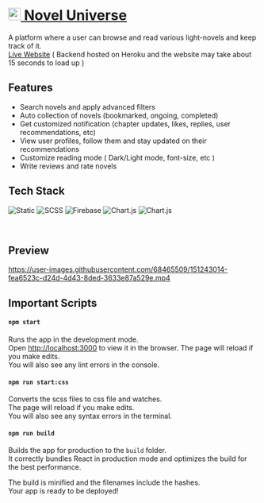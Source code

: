 # <a href="https://sleepy-jones-10bf5b.netlify.app/"><img width="25" alt="logo" src="https://firebasestorage.googleapis.com/v0/b/portfolio-598a6.appspot.com/o/NovelUniverse%2FnovelUpdatesLogo7.svg?alt=media&token=6509250f-b3a6-475d-96de-8a51903a92d9" />  Novel Universe  </a>

A platform where a user can browse and read various light-novels and keep track of it.<br />
<a href="https://sleepy-jones-10bf5b.netlify.app/">Live Website</a> ( Backend hosted on Heroku and the website may take about 15 seconds to load up )

## Features
<ul>
  <li>Search novels and apply advanced filters
  <li>Auto collection of novels (bookmarked, ongoing, completed)
  <li>Get customized notification (chapter updates, likes, replies, user recommendations, etc)
  <li>View user profiles, follow them and stay updated on their recommendations
  <li>Customize reading mode ( Dark/Light mode, font-size, etc )
  <li>Write reviews and rate novels
</ul>

## Tech Stack
![Static](https://img.shields.io/badge/React-20232A?style=for-the-badge&logo=react&logoColor=61DAFB)
<img alt="SCSS" src="https://img.shields.io/badge/Sass-CC6699?style=for-the-badge&logo=sass&logoColor=white" />
<img alt="Firebase" src="https://img.shields.io/badge/firebase-ffca28?style=for-the-badge&logo=firebase&logoColor=black" />
<img alt="Chart.js" src="https://img.shields.io/badge/Chart.js-FF6384?style=for-the-badge&logo=chartdotjs&logoColor=white" />
<img alt="Chart.js" src="https://img.shields.io/badge/React_Router-CA4245?style=for-the-badge&logo=react-router&logoColor=white" />

<br/>

## Preview



https://user-images.githubusercontent.com/68465509/151243014-fea6523c-d24d-4d43-8ded-3633e87a529e.mp4




## Important Scripts

#### `npm start`
Runs the app in the development mode.\
Open [http://localhost:3000](http://localhost:3000) to view it in the browser.
The page will reload if you make edits.\
You will also see any lint errors in the console.

#### `npm run start:css`
Converts the scss files to css file and watches.\
The page will reload if you make edits.\
You will also see any syntax errors in the terminal.

#### `npm run build`
Builds the app for production to the `build` folder.\
It correctly bundles React in production mode and optimizes the build for the best performance.

The build is minified and the filenames include the hashes.\
Your app is ready to be deployed!




